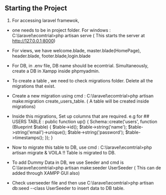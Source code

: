 
## Starting the Project

1) For accessing laravel framewok,
-  one needs to be in project folder. For windows : C:\laravel\ecomtrial>php artisan serve ( This starts the server at http://127.0.0.1:8000)
-  For views, we have welcome.blade, master.blade(HomePage), header.blade, footer.blade,login.blade
 
-  For DB, in .env file, DB name should be ecomtrial. Simultaneously, create a DB in Xampp inside phpmyadmin.
-  To create a table , we need to check migrations folder. Delete all the migrations that exist.
-  Create a new migration using cmd : C:\laravel\ecomtrial>php artisan make:migration create_users_table. ( A table will be created inside migrations)
-  Inside this migrations, Set up columns that are required. e.g for ## USERS TABLE :  public function up()
    {
        Schema::create('users', function (Blueprint $table) {
            $table->id();
            $table->string('name');
            $table->string('email')->unique();
            $table->string('password');
            $table->timestamps();
        });
    }


- Now to migrate this table to DB, use cmd : C:\laravel\ecomtrial>php artisan migrate  & VOILA !! Table is migrated to DB.
- To add Dummy Data in DB, we use Seeder and cmd is C:\laravel\ecomtrial>php artisan make:seeder UserSeeder ( This can de added through XAMPP GUI also)
- Check userseeder file and then use C:\laravel\ecomtrial>php artisan db:seed --class UserSeeder  to insert data to DB table.
